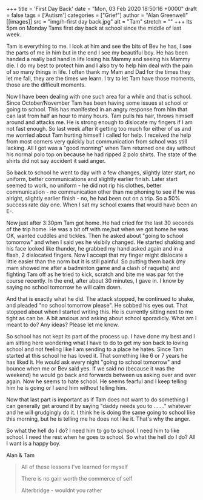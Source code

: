 +++
title = 'First Day Back'
date = "Mon, 03 Feb 2020 18:50:16 +0000"
draft = false
tags = ['Autism']
categories = ["Grief"]
author = "Alan Greenwell"
[[images]]
  src = "img/h-first day back.jpg"
  alt = "Tam"
  stretch = ""
+++
Its 5pm on Monday Tams first day back at school since the middle of last week.
<!--more-->
Tam is everything to me. I look at him and see the bits of Bev he has, I see the parts of me in him but in the end I see my beautiful boy. He has been handed a really bad hand in life losing his Mammy and seeing his Mammy die. I do my best to protect him and I also try to help him deal with the pain of so many things in life. I often thank my Mam and Dad for the times they let me fall, they are the times we learn. I try to let Tam have those moments, those are the difficult moments.

Now I have been dealing with one such area for a while and that is school. Since October/November Tam has been having some issues at school or going to school. This has manifested in an angry response from him that can last from half an hour to many hours. Tam pulls his hair, throws himself around and attacks me. He is strong enough to dislocate my fingers if I am not fast enough. So last week after it getting too much for either of us and me worried about Tam hurting himself I called for help. I received the help from most corners very quickly but communication from school was still lacking. All I got was a "good morning" when Tam returned one day without his normal polo top on because he had ripped 2 polo shirts. The state of the shirts did not say accident it said anger.

So back to school he went to day with a few changes, slightly later start, no uniform, better communications and slightly earlier finish. Later start seemed to work, no uniform - he did not rip his clothes, better communication - no communication other than me phoning to see if he was alright, slightly earlier finish - no, he had been out on a trip. So a 50% success rate day one. When I sat my school exams that would have been an E-.

Now just after 3:30pm Tam got home. He had cried for the last 30 seconds of the trip home. He was a bit off with me,but when we got home he was OK, wanted cuddles and tickles. Then he asked about "going to school tomorrow" and when I said yes he visibily changed. He started shaking and his face looked like thunder, he grabbed my hand asked again and in a flash, 2 dislocated fingers. Now I accept that my finger might dislocate a little easier than the norm but it is still painful. So putting them back (my mam showed me after a badminton game and a clash of raquets) and fighting Tam off as he tried to kick, scratch and bite me was par fot the course recently. In the end, after about 30 minutes, I gave in. I know by saying no school tomorrow he will calm down.

And that is exactly what he did. The attack stopped, he continued to shake, and pleaded "no school tomorrow please". He sobbed his eyes out. That stopped about when I started writing this. He is currently sitting next to me tight as can be. A bit anxious and asking about school sporadicly. What am I meant to do? Any ideas? Please let me know.

So school has not kept its part of the process up. I have done my best and I am sitting here wondering what I have to do to get my son back to loving school and not feeling like I am sending to a place he hates. Since Tam started at this school he has loved it. That something like 6 or 7 years he has liked it. He would ask every night "going to school tomorrow" and bounce when me or Bev said yes. If we said no (because it was the weekend) he would go back and forwards between us asking over and over again. Now he seems to hate school. He seems fearful and I keep telling him he is going or I send him without telling him.

Now that last part is important as if Tam does not want to do something I can generally get around it by saying "daddy needs you to ......." whatever and he will grudgingly do it. I think he is doing the same going to school like this morning, but he is telling me he does not like it. That's why the anger.

So what the hell do I do? I need him to go to school. I need him to like school. I need the rest when he goes to school. So what the hell do I do? All I want is a happy boy.

Alan & Tam

> All of these lessons I've learned for myself
> 
> There is no gain worth the commerce of self
> 
> Alterbridge - wouldnt you rather